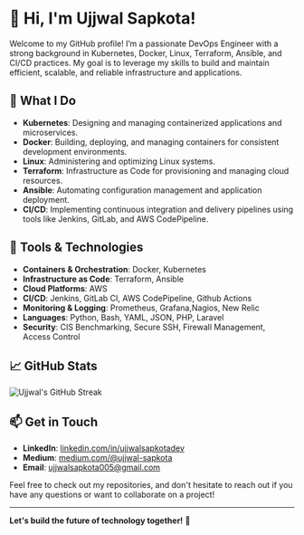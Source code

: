 # 👋 Hi, I'm Ujjwal Sapkota!

Welcome to my GitHub profile! I’m a passionate DevOps Engineer with a strong background in Kubernetes, Docker, Linux, Terraform, Ansible, and CI/CD practices. My goal is to leverage my skills to build and maintain efficient, scalable, and reliable infrastructure and applications.

## 🚀 What I Do

- **Kubernetes**: Designing and managing containerized applications and microservices.
- **Docker**: Building, deploying, and managing containers for consistent development environments.
- **Linux**: Administering and optimizing Linux systems.
- **Terraform**: Infrastructure as Code for provisioning and managing cloud resources.
- **Ansible**: Automating configuration management and application deployment.
- **CI/CD**: Implementing continuous integration and delivery pipelines using tools like Jenkins, GitLab, and AWS CodePipeline.

## 🔧 Tools & Technologies

- **Containers & Orchestration**: Docker, Kubernetes
- **Infrastructure as Code**: Terraform, Ansible
- **Cloud Platforms**: AWS
- **CI/CD**: Jenkins, GitLab CI, AWS CodePipeline, Github Actions
- **Monitoring & Logging**: Prometheus, Grafana,Nagios, New Relic
- **Languages**: Python, Bash, YAML, JSON, PHP, Laravel
- **Security**: CIS Benchmarking, Secure SSH, Firewall Management, Access Control

## 📈 GitHub Stats

![Ujjwal's GitHub Streak](https://github-readme-streak-stats.herokuapp.com/?user=ujjwal0005&theme=dark)

## 📫 Get in Touch

- **LinkedIn**: [linkedin.com/in/ujjwalsapkotadev](https://linkedin.com/in/ujjwalsapkotadev)
- **Medium**: [medium.com/@ujjwal-sapkota](https://medium.com/@ujjwalsapkota005)
- **Email**: [ujjwalsapkota005@gmail.com](mailto:ujjwalsapkota005@example.com)

Feel free to check out my repositories, and don't hesitate to reach out if you have any questions or want to collaborate on a project!

---

**Let's build the future of technology together!** 🚀

